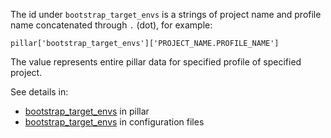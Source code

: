 
The id under `bootstrap_target_envs` is a strings of project name and profile
name concatenated through `.` (dot), for example:
```
pillar['bootstrap_target_envs']['PROJECT_NAME.PROFILE_NAME']
```

The value represents entire pillar data for specified profile of specified
project.

See details in:
* [bootstrap_target_envs][1] in pillar
* [bootstrap_target_envs][2] in configuration files

[1]: docs/pillars/common/bootstrap_target_envs/readme.md
[2]: docs/configs/common/this_system_keys/bootstrap_target_envs/readme.md

